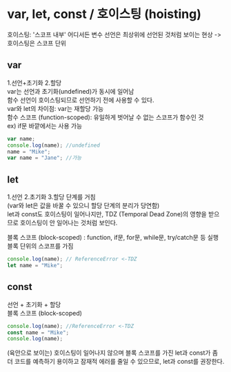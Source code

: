 # var, let, const / 호이스팅 (hoisting)

호이스팅: '스코프 내부' 어디서든 변수 선언은 최상위에 선언된 것처럼 보이는 현상 -> 호이스팅은 스코프 단위

## var

1.선언+초기화 2.할당  
var는 선언과 초기화(undefined)가 동시에 일어남  
함수 선언이 호이스팅되므로 선언하기 전에 사용할 수 있다.  
var와 let의 차이점: var는 재할당 가능  
함수 스코프 (function-scoped): 유일하게 벗어날 수 없는 스코프가 함수인 것  
ex) if문 바깥에서는 사용 가능

```js
var name;
console.log(name); //undefined
name = "Mike";
var name = "Jane"; //가능
```

## let

1.선언 2.초기화 3.할당 단계를 거침  
(var와 let은 값을 바꿀 수 있으니 할당 단계의 분리가 당연함)  
let과 const도 호이스팅이 일어나지만, TDZ (Temporal Dead Zone)의 영향을 받으므로 호이스팅이 안 일어나는 것처럼 보인다.

블록 스코프 (block-scoped) : function, if문, for문, while문, try/catch문 등 실행 블록 단위의 스코프를 가짐

```js
console.log(name); // ReferenceError <-TDZ
let name = "Mike";
```

## const

선언 + 초기화 + 할당  
블록 스코프 (block-scoped)

```js
console.log(name); //ReferenceError <-TDZ
const name = "Mike";
console.log(name);
```

(육안으로 보이는) 호이스팅이 일어나지 않으며 블록 스코프를 가진 let과 const가 좀 더 코드를 예측하기 용이하고 잠재적 에러를 줄일 수 있으므로, let과 const를 권장한다.
